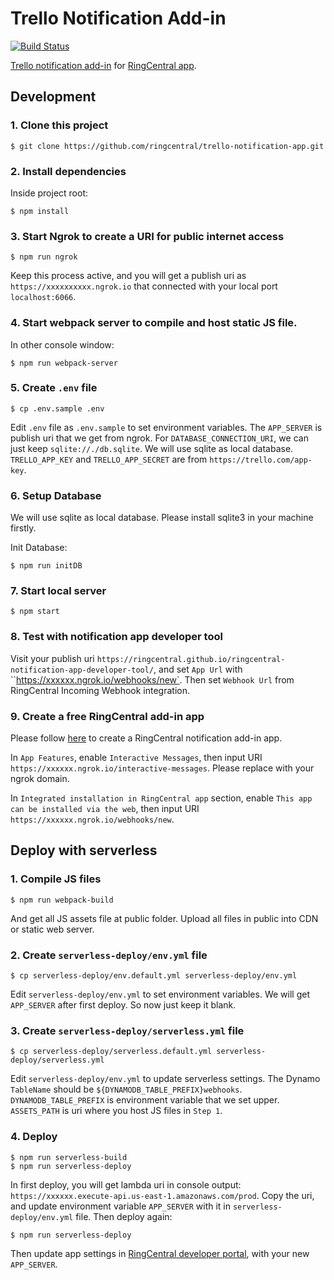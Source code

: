 # Trello Notification Add-in

[![Build Status](https://github.com/ringcentral/trello-notification-app/workflows/CI%20Pipeline/badge.svg?branch=main)](https://github.com/ringcentral/trello--notification-app/actions)

[Trello notification add-in](https://www.ringcentral.com/apps/trello-beta-for-ringcentral) for [RingCentral app](https://www.ringcentral.com/apps/rc-app).

## Development

### 1. Clone this project

```
$ git clone https://github.com/ringcentral/trello-notification-app.git
```

### 2. Install dependencies

Inside project root:

```
$ npm install
```

### 3. Start Ngrok to create a URI for public internet access

```
$ npm run ngrok
```

Keep this process active, and you will get a publish uri as `https://xxxxxxxxxx.ngrok.io` that connected with your local port `localhost:6066`.

### 4. Start webpack server to compile and host static JS file.

In other console window:

```
$ npm run webpack-server
```

### 5. Create `.env` file

```
$ cp .env.sample .env
```

Edit `.env` file as `.env.sample` to set environment variables.
The `APP_SERVER` is publish uri that we get from ngrok.
For `DATABASE_CONNECTION_URI`, we can just keep `sqlite://./db.sqlite`. We will use sqlite as local database.
`TRELLO_APP_KEY` and `TRELLO_APP_SECRET` are from `https://trello.com/app-key`.

### 6. Setup Database

We will use sqlite as local database. Please install sqlite3 in your machine firstly.

Init Database:

```
$ npm run initDB
```

### 7. Start local server

```
$ npm start
```

### 8. Test with notification app developer tool

Visit your publish uri `https://ringcentral.github.io/ringcentral-notification-app-developer-tool/`, and set `App Url` with ``https://xxxxxx.ngrok.io/webhooks/new`. Then set `Webhook Url` from RingCentral Incoming Webhook integration.

### 9. Create a free RingCentral add-in app

Please follow [here](https://developers.ringcentral.com/guide/team-messaging/add-ins/creation) to create a RingCentral notification add-in app.

In `App Features`, enable `Interactive Messages`, then input URI `https://xxxxxx.ngrok.io/interactive-messages`. Please replace with your ngrok domain.

In `Integrated installation in RingCentral app` section, enable `This app can be installed via the web`, then input URI `https://xxxxxx.ngrok.io/webhooks/new`. 

## Deploy with serverless

### 1. Compile JS files

```
$ npm run webpack-build
```

And get all JS assets file at public folder. Upload all files in public into CDN or static web server.

### 2. Create `serverless-deploy/env.yml` file

```
$ cp serverless-deploy/env.default.yml serverless-deploy/env.yml
```

Edit `serverless-deploy/env.yml` to set environment variables.
We will get `APP_SERVER` after first deploy. So now just keep it blank.

### 3. Create `serverless-deploy/serverless.yml` file

```
$ cp serverless-deploy/serverless.default.yml serverless-deploy/serverless.yml
```

Edit `serverless-deploy/env.yml` to update serverless settings.
The Dynamo `TableName` should be `${DYNAMODB_TABLE_PREFIX}webhooks`. `DYNAMODB_TABLE_PREFIX` is environment variable that we set upper. `ASSETS_PATH` is uri where you host JS files in `Step 1`.

### 4. Deploy

```
$ npm run serverless-build
$ npm run serverless-deploy
```

In first deploy, you will get lambda uri in console output: `https://xxxxxx.execute-api.us-east-1.amazonaws.com/prod`.
Copy the uri, and update environment variable `APP_SERVER` with it in `serverless-deploy/env.yml` file. Then deploy again:

```
$ npm run serverless-deploy
```

Then update app settings in [RingCentral developer portal](https://developers.ringcentral.com/), with your new `APP_SERVER`.
